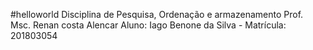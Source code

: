 #helloworld
Disciplina de Pesquisa, Ordenação e armazenamento
Prof. Msc. Renan costa Alencar
Aluno: Iago Benone da Silva - Matrícula: 201803054
